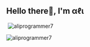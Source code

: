 
<h2>Hello there👋, I'm αℓι</h2>

<!--
<p align="left"> <img src="https://komarev.com/ghpvc/?username=aliprogrammer7&label=Profile%20views&color=129e00&style=plastic" alt="aliprogrammer7" /> </p>

- 🙋🏻‍♂ A android programmer.
- 🧑🏻‍💻‌ I’m currently working on Kotlin and Java.
 📚 I’m currently learning Html, Css, Bootstrap and Javascript.-->

<p>&nbsp;<img align="center" src="https://github-readme-stats.vercel.app/api?username=aliprogrammer7&show_icons=true&locale=en" alt="aliprogrammer7" /></p>

<p><img align="left" src="https://github-readme-stats.vercel.app/api/top-langs?username=aliprogrammer7&show_icons=true&locale=en&layout=compact" alt="aliprogrammer7" /></p>

<!--
<p><img align="center" src="https://github-readme-streak-stats.herokuapp.com/?user=aliprogrammer7&" alt="aliprogrammer7" /></p>
-->

<!--
<h5 align="left">Languages and Tools:</h5>
<p align="left"> <a href="https://developer.android.com" target="_blank"> <img src="https://raw.githubusercontent.com/devicons/devicon/master/icons/android/android-original-wordmark.svg" alt="android" width="40" height="40"/> </a> <a href="https://www.java.com" target="_blank"> <img src="https://www.vectorlogo.zone/logos/kotlinlang/kotlinlang-icon.svg" alt="kotlin" width="40" height="40"/> </a> 
 <img src="https://raw.githubusercontent.com/devicons/devicon/master/icons/java/java-original.svg" alt="java" width="40" height="40"/> </a> <a href="https://kotlinlang.org" target="_blank"></p>
-->
